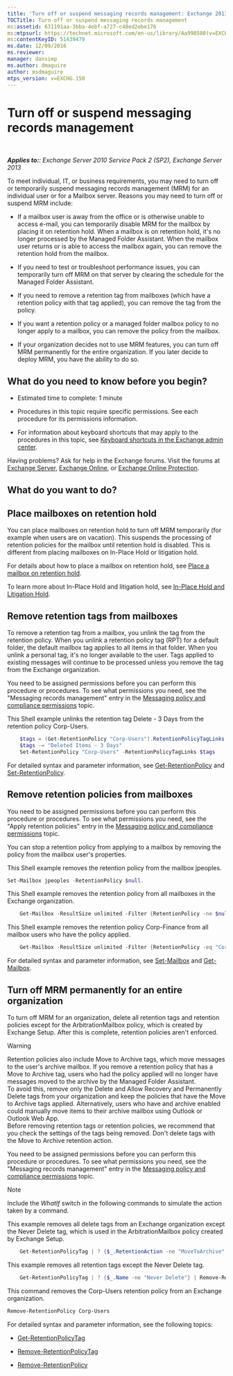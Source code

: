 ```yaml
---
title: 'Turn off or suspend messaging records management: Exchange 2013 Help'
TOCTitle: Turn off or suspend messaging records management
ms:assetid: 631191aa-3bba-4ebf-a727-c48ed2ebe176
ms:mtpsurl: https://technet.microsoft.com/en-us/library/Aa998580(v=EXCHG.150)
ms:contentKeyID: 51439479
ms.date: 12/09/2016
ms.reviewer: 
manager: dansimp
ms.author: dmaguire
author: msdmaguire
mtps_version: v=EXCHG.150
---
```


# Turn off or suspend messaging records management

 

_**Applies to:**: Exchange Server 2010 Service Pack 2 (SP2), Exchange Server 2013_

To meet individual, IT, or business requirements, you may need to turn off or temporarily suspend messaging records management (MRM) for an individual user or for a Mailbox server. Reasons you may need to turn off or suspend MRM include:

  - If a mailbox user is away from the office or is otherwise unable to access e-mail, you can temporarily disable MRM for the mailbox by placing it on retention hold. When a mailbox is on retention hold, it's no longer processed by the Managed Folder Assistant. When the mailbox user returns or is able to access the mailbox again, you can remove the retention hold from the mailbox.

  - If you need to test or troubleshoot performance issues, you can temporarily turn off MRM on that server by clearing the schedule for the Managed Folder Assistant.

  - If you need to remove a retention tag from mailboxes (which have a retention policy with that tag applied), you can remove the tag from the policy.

  - If you want a retention policy or a managed folder mailbox policy to no longer apply to a mailbox, you can remove the policy from the mailbox.

  - If your organization decides not to use MRM features, you can turn off MRM permanently for the entire organization. If you later decide to deploy MRM, you have the ability to do so.

## What do you need to know before you begin?

  - Estimated time to complete: 1 minute

  - Procedures in this topic require specific permissions. See each procedure for its permissions information.

  - For information about keyboard shortcuts that may apply to the procedures in this topic, see [Keyboard shortcuts in the Exchange admin center](keyboard-shortcuts-in-the-exchange-admin-center-2013-help.md).

Having problems? Ask for help in the Exchange forums. Visit the forums at [Exchange Server](https://go.microsoft.com/fwlink/p/?linkid=60612), [Exchange Online](https://go.microsoft.com/fwlink/p/?linkid=267542), or [Exchange Online Protection](https://go.microsoft.com/fwlink/p/?linkid=285351).

## What do you want to do?

## Place mailboxes on retention hold

You can place mailboxes on retention hold to turn off MRM temporarily (for example when users are on vacation). This suspends the processing of retention policies for the mailbox until retention hold is disabled. This is different from placing mailboxes on In-Place Hold or litigation hold.

For details about how to place a mailbox on retention hold, see [Place a mailbox on retention hold](https://docs.microsoft.com/en-us/exchange/security-and-compliance/messaging-records-management/mailbox-retention-hold).

To learn more about In-Place Hold and litigation hold, see [In-Place Hold and Litigation Hold](https://docs.microsoft.com/en-us/exchange/security-and-compliance/in-place-and-litigation-holds).

## Remove retention tags from mailboxes

To remove a retention tag from a mailbox, you unlink the tag from the retention policy. When you unlink a retention policy tag (RPT) for a default folder, the default mailbox tag applies to all items in that folder. When you unlink a personal tag, it's no longer available to the user. Tags applied to existing messages will continue to be processed unless you remove the tag from the Exchange organization.

You need to be assigned permissions before you can perform this procedure or procedures. To see what permissions you need, see the "Messaging records management" entry in the [Messaging policy and compliance permissions](messaging-policy-and-compliance-permissions-exchange-2013-help.md) topic.

This Shell example unlinks the retention tag Delete - 3 Days from the retention policy Corp-Users.

```powershell
    $tags = (Get-RetentionPolicy "Corp-Users").RetentionPolicyTagLinks
    $tags -= "Deleted Items - 3 Days"
    Set-RetentionPolicy "Corp-Users" -RetentionPolicyTagLinks $tags
```

For detailed syntax and parameter information, see [Get-RetentionPolicy](https://technet.microsoft.com/en-us/library/dd298086\(v=exchg.150\)) and [Set-RetentionPolicy](https://technet.microsoft.com/en-us/library/dd335196\(v=exchg.150\)).

## Remove retention policies from mailboxes

You need to be assigned permissions before you can perform this procedure or procedures. To see what permissions you need, see the "Apply retention policies" entry in the [Messaging policy and compliance permissions](messaging-policy-and-compliance-permissions-exchange-2013-help.md) topic.

You can stop a retention policy from applying to a mailbox by removing the policy from the mailbox user's properties.

This Shell example removes the retention policy from the mailbox jpeoples.

```powershell
Set-Mailbox jpeoples -RetentionPolicy $null.
```

This Shell example removes the retention policy from all mailboxes in the Exchange organization.

```powershell
    Get-Mailbox -ResultSize unlimited -Filter {RetentionPolicy -ne $null} | Set-Mailbox -RetentionPolicy $null
```

This Shell example removes the retention policy Corp-Finance from all mailbox users who have the policy applied.

```powershell
    Get-Mailbox -ResultSize unlimited -Filter {RetentionPolicy -eq "Corp-Finance"} | Set-Mailbox -RetentionPolicy $null
```

For detailed syntax and parameter information, see [Set-Mailbox](https://technet.microsoft.com/en-us/library/bb123981\(v=exchg.150\)) and [Get-Mailbox](https://technet.microsoft.com/en-us/library/bb123685\(v=exchg.150\)).

## Turn off MRM permanently for an entire organization

To turn off MRM for an organization, delete all retention tags and retention policies except for the ArbitrationMailbox policy, which is created by Exchange Setup. After this is complete, retention policies aren't enforced.

> [!WARNING]
> Retention policies also include Move to Archive tags, which move messages to the user's archive mailbox. If you remove a retention policy that has a Move to Archive tag, users who had the policy applied will no longer have messages moved to the archive by the Managed Folder Assistant.<BR>To avoid this, remove only the Delete and Allow Recovery and Permanently Delete tags from your organization and keep the policies that have the Move to Archive tags applied. Alternatively, users who have and archive enabled could manually move items to their archive mailbox using Outlook or Outlook Web App.<BR>Before removing retention tags or retention policies, we recommend that you check the settings of the tags being removed. Don't delete tags with the Move to Archive retention action.

You need to be assigned permissions before you can perform this procedure or procedures. To see what permissions you need, see the "Messaging records management" entry in the [Messaging policy and compliance permissions](messaging-policy-and-compliance-permissions-exchange-2013-help.md) topic.

> [!NOTE]
> Include the <EM>WhatIf</EM> switch in the following commands to simulate the action taken by a command.

This example removes all delete tags from an Exchange organization except the Never Delete tag, which is used in the ArbitrationMailbox policy created by Exchange Setup.

```powershell
    Get-RetentionPolicyTag | ? {$_.RetentionAction -ne "MoveToArchive" -and $_.Name -ne "Never Delete"} | Remove-RetentionPolicyTag
```

This example removes all retention tags except the Never Delete tag.

```powershell
    Get-RetentionPolicyTag | ? {$_.Name -ne "Never Delete"} | Remove-RetentionPolicyTag
```

This command removes the Corp-Users retention policy from an Exchange organization.

```powershell
Remove-RetentionPolicy Corp-Users
```

For detailed syntax and parameter information, see the following topics:

  - [Get-RetentionPolicyTag](https://technet.microsoft.com/en-us/library/dd298009\(v=exchg.150\))

  - [Remove-RetentionPolicyTag](https://technet.microsoft.com/en-us/library/dd335092\(v=exchg.150\))

  - [Remove-RetentionPolicy](https://technet.microsoft.com/en-us/library/dd297962\(v=exchg.150\))
